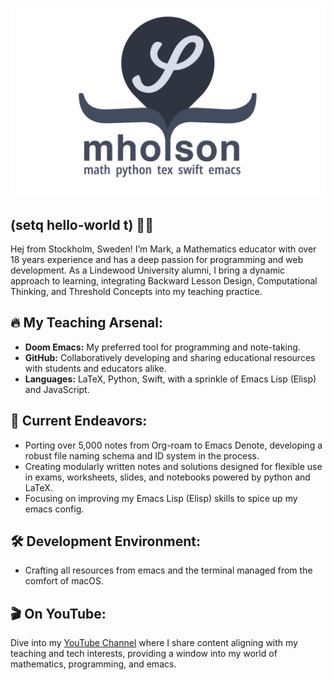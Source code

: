 ![GitHub Banner](/assets/gitHubBanner.png)

## (setq hello-world t) 👋🏼

Hej from Stockholm, Sweden! I’m Mark, a Mathematics educator with over 18 years experience and has a deep passion for programming and web development. As a Lindewood University alumni, I bring a dynamic approach to learning, integrating Backward Lesson Design, Computational Thinking, and Threshold Concepts into my teaching practice.

## 🔥 My Teaching Arsenal:
- **Doom Emacs:** My preferred tool for programming and note-taking.
- **GitHub:** Collaboratively developing and sharing educational resources with students and educators alike.
- **Languages:** LaTeX, Python, Swift, with a sprinkle of Emacs Lisp (Elisp) and JavaScript.

## 🎯 Current Endeavors:
- Porting over 5,000 notes from Org-roam to Emacs Denote, developing a robust file naming schema and ID system in the process.
- Creating modularly written notes and solutions designed for flexible use in exams, worksheets, slides, and notebooks powered by python and LaTeX.
- Focusing on improving my Emacs Lisp (Elisp) skills to spice up my emacs config.

<!--🔭 **GitHub Projects**
- [nordTeXnotes]([https://github.com/mholson/IBTeX](https://github.com/mholson/nordTeXnotes)) 
- [Stockholm Nord Beamer Theme](https://github.com/mholson/sthlmNordBeamerTheme)
-->

## 🛠 Development Environment:
- Crafting all resources from emacs and the terminal managed from the comfort of macOS.

## 🎬 On YouTube:
Dive into my [YouTube Channel](https://www.youtube.com/channel/UCWJ_xEfR8wHQAlZ4OAgxGWw) where I share content aligning with my teaching and tech interests, providing a window into my world of mathematics, programming, and emacs.

<!--⚡ **Fun Facts:**-->
